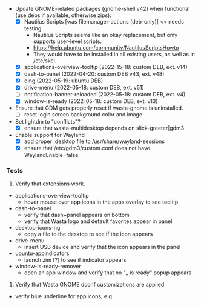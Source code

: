 - Update GNOME-related packages (gnome-shell v42) when functional (use debs if available, otherwise zips):
  - [x] Nautilus Scripts [was filemanager-actions (deb-only)] << needs testing
    - Nautilus Scripts seems like an okay replacement, but only supports user-level scripts.
    - https://help.ubuntu.com/community/NautilusScriptsHowto
    - They would have to be installed in all existing users, as well as in /etc/skel.
  - [x] applications-overview-tooltip (2022-15-18: custom DEB, ext. v14)
  - [x] dash-to-panel (2022-04-20: custom DEB v43, ext. v48)
  - [x] ding (2022-05-19: ubuntu DEB)
  - [x] drive-menu (2022-05-18: custom DEB, ext. v51)
  - [ ] notification-banner-reloaded (2022-05-18: custom DEB, ext. v4)
  - [x] window-is-ready (2022-05-18: custom DEB, ext. v13)
- Ensure that GDM gets properly reset if wasta-gnome is uninstalled.
  - [ ] reset login screen background color and image
- Set lightdm to "conflicts"?
  - [x] ensure that wasta-multidesktop depends on slick-greeter|gdm3
- Enable support for Wayland
  - [x] add proper .desktop file to /usr/share/wayland-sessions
  - [x] ensure that /etc/gdm3/custom.conf does not have WaylandEnable=false

### Tests
1. Verify that extensions work.
  - applications-overview-tooltip
    - hover mouse over app icons in the apps overlay to see tooltip
  - dash-to-panel
    - verify that dash+panel appears on bottom
    - verify that Wasta logo and default favorites appear in panel
  - desktop-icons-ng
    - copy a file to the desktop to see if the icon appears
  - drive-menu
    - insert USB device and verify that the icon appears in the panel
  - ubuntu-appindicators
    - launch zim [?] to see if indicator appears
  - window-is-ready-remover
    - open an app window and verify that no "_ is ready" popup appears
1. Verify that Wasta GNOME dconf customizations are applied.
  - verify blue underline for app icons, e.g.

